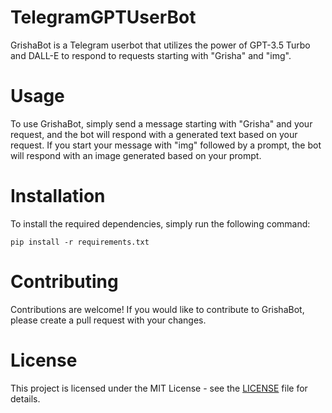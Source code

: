 # TelegramGPTUserBot
GrishaBot is a Telegram userbot that utilizes the power of GPT-3.5 Turbo and DALL-E to respond to requests starting with "Grisha" and "img".

# Usage
To use GrishaBot, simply send a message starting with "Grisha" and your request, and the bot will respond with a generated text based on your request. If you start your message with "img" followed by a prompt, the bot will respond with an image generated based on your prompt.

# Installation
To install the required dependencies, simply run the following command:
```
pip install -r requirements.txt
```
# Contributing
Contributions are welcome! If you would like to contribute to GrishaBot, please create a pull request with your changes.

# License
This project is licensed under the MIT License - see the [LICENSE](https://github.com/git/git-scm.com/blob/main/MIT-LICENSE.txt) file for details.
